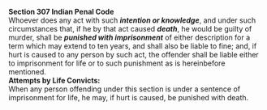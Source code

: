**Section 307 Indian Penal Code** <br/>
Whoever does any act with such ***intention or knowledge***, and under such circumstances that, if he by that act caused ***death***, he would be guilty of murder, shall be ***punished with imprisonment*** of either description for a term which may extend to ten years, and shall also be liable to fine; and, if hurt is caused to any person by such act, the offender shall be liable either to imprisonment for life or to such punishment as is hereinbefore mentioned.</br>
**Attempts by Life Convicts:** </br>
When any person offending under this section is under a sentence of imprisonment for life, he may, if hurt is caused, be punished with death.
